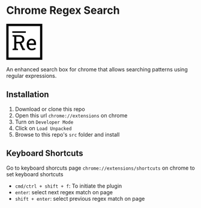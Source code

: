 # Chrome Regex Search

![Logo](src/icons/icons_96.png)

An enhanced search box for chrome that allows searching patterns using regular expressions.

## Installation

1. Download or clone this repo
2. Open this url `chrome://extensions` on chrome
3. Turn on `Developer Mode`
4. Click on `Load Unpacked`
5. Browse to this repo's `src` folder and install

## Keyboard Shortcuts

Go to keyboard shorcuts page `chrome://extensions/shortcuts` on chrome to set keyboard shortcuts

- `cmd/ctrl + shift + f`: To initiate the plugin
- `enter`: select next regex match on page
- `shift + enter`: select previous regex match on page
